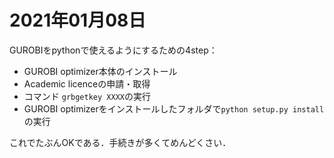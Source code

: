 # 2021年01月08日 


GUROBIをpythonで使えるようにするための4step：

* GUROBI optimizer本体のインストール
* Academic licenceの申請・取得
* コマンド `grbgetkey XXXX`の実行
* GUROBI optimizerをインストールしたフォルダで`python setup.py install`の実行


これでたぶんOKである．手続きが多くてめんどくさい．